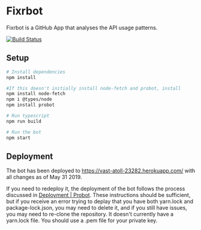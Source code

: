 # Fixrbot
Fixrbot is a GitHub App that analyses the API usage patterns.

[![Build Status](https://travis-ci.org/cuplv/Fixrbot.svg?branch=master)](https://travis-ci.org/cuplv/Fixrbot)

## Setup

```sh
# Install dependencies
npm install

#If this doesn't initially install node-fetch and probot, install
npm install node-fetch
npm i @types/node
npm install probot

# Run typescript
npm run build

# Run the bot
npm start
```
## Deployment
The bot has been deployed to  https://vast-atoll-23282.herokuapp.com/ with all changes as of May 31 2019.

If you need to redeploy it, the deployment of the bot follows the process discussed in [Deployment | Probot](https://probot.github.io/docs/deployment/).
These instructions should be sufficient, but if you receive an error trying to deplay that you have both yarn.lock and package-lock.json, you may need to delete it, and if you still have issues, you may need to re-clone the repository. It doesn't currently have a yarn.lock file.
You should use a .pem file for your private key.
